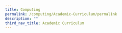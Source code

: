 ```yaml
---
title: Computing
permalink: /computing/Academic-Curriculum/permalink
description: ""
third_nav_title: Academic Curriculum
---
```

